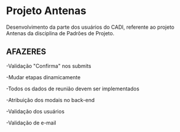Projeto Antenas
===============

Desenvolvimento da parte dos usuários do CADI, referente ao projeto Antenas da disciplina de Padrões de Projeto.


AFAZERES
-------------
-Validação "Confirma" nos submits

-Mudar etapas dinamicamente

-Todos os dados de reunião devem ser implementados

-Atribuição dos modais no back-end

-Validação dos usuários

-Validação de e-mail

